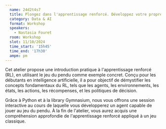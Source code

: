 ```yaml
---
  name: 24d2t4s7
  title: Plongez dans l'apprentissage renforcé. Développez votre propre joueur de pendu
  category: Data & AI
  format: Workshop
  speakers: 
    - Nastasia Fouret
  room: Workshop
  slot: 11/10/2024
  time_start: '15h45'
  time_end: '17h30'
  ampm: pm
---
```

Cet atelier propose une introduction pratique à l'apprentissage renforcé (RL), en utilisant le jeu du pendu comme exemple concret. Conçu pour les débutants en intelligence artificielle, il a pour objectif de démystifier les concepts fondamentaux du RL, tels que les agents, les environnements, les états, les actions, les récompenses, et les politiques de décision.

Grâce à Python et à la library Gymnasium, nous vous offrons une session interactive au cours de laquelle vous développerez un agent capable de jouer au jeu du pendu. À la fin de l'atelier, vous aurez acquis une compréhension approfondie de l'apprentissage renforcé appliqué à un jeu classique.
